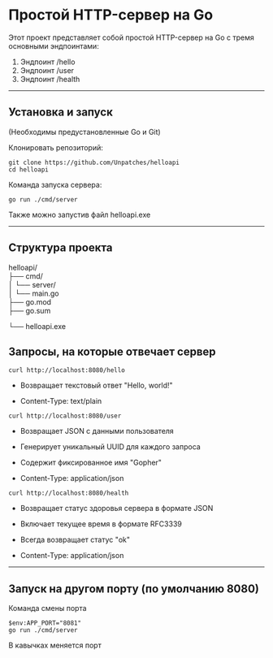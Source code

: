 # Простой HTTP-сервер на Go

Этот проект представляет собой простой HTTP-сервер на Go с тремя основными эндпоинтами:
1. Эндпоинт /hello
2. Эндпоинт /user
3. Эндпоинт /health

---

## Установка и запуск

(Необходимы предустановленные Go и Git)

Клонировать репозиторий:

```
git clone https://github.com/Unpatches/helloapi
cd helloapi
```

Команда запуска сервера:

```
go run ./cmd/server
```

Также можно запустив файл helloapi.exe

------

## Структура проекта

helloapi/  
├── cmd/  
│      └── server/  
│              └── main.go  
├── go.mod  
├── go.sum

└── helloapi.exe

## Запросы, на которые отвечает сервер

```
curl http://localhost:8080/hello
```
- Возвращает текстовый ответ "Hello, world!"

- Content-Type: text/plain
```
curl http://localhost:8080/user
```
- Возвращает JSON с данными пользователя

- Генерирует уникальный UUID для каждого запроса

- Содержит фиксированное имя "Gopher"

- Content-Type: application/json
```
curl http://localhost:8080/health
```
- Возвращает статус здоровья сервера в формате JSON

- Включает текущее время в формате RFC3339

- Всегда возвращает статус "ok"

- Content-Type: application/json

------

## Запуск на другом порту (по умолчанию 8080)
Команда смены порта
```
$env:APP_PORT="8081"
go run ./cmd/server
```
В кавычках меняется порт
